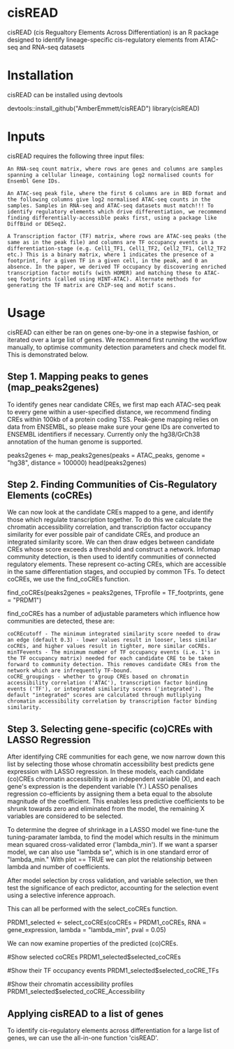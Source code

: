 # cisREAD
cisREAD (cis Regualtory Elements Across Differentiation) is an R package designed to identify lineage-specific cis-regulatory elements from ATAC-seq and RNA-seq datasets

# Installation

cisREAD can be installed using devtools

devtools::install_github("AmberEmmett/cisREAD")
library(cisREAD)

# Inputs

cisREAD requires the following three input files:

    An RNA-seq count matrix, where rows are genes and columns are samples spanning a cellular lineage, containing log2 normalised counts for Ensembl Gene IDs.

    An ATAC-seq peak file, where the first 6 columns are in BED format and the following columns give log2 normalised ATAC-seq counts in the samples. Samples in RNA-seq and ATAC-seq datasets must match!!! To identify regulatory elements which drive differentiation, we recommend finding differentially-accessible peaks first, using a package like DiffBind or DESeq2.

    A Transcription factor (TF) matrix, where rows are ATAC-seq peaks (the same as in the peak file) and columns are TF occupancy events in a differentiation-stage (e.g. Cell1_TF1, Cell1_TF2, Cell2_TF1, Cell2_TF2 etc.) This is a binary matrix, where 1 indicates the presence of a footprint, for a given TF in a given cell, in the peak, and 0 an absence. In the paper, we derived TF occupancy by discovering enriched transcription factor motifs (with HOMER) and matching these to ATAC-seq footprints (called using HINT-ATAC). Alternate methods for generating the TF matrix are ChIP-seq and motif scans.

# Usage

cisREAD can either be ran on genes one-by-one in a stepwise fashion, or iterated over a large list of genes. We recommend first running the workflow manually, to optimise community detection parameters and check model fit. This is demonstrated below.

## Step 1. Mapping peaks to genes (map_peaks2genes)

To identify genes near candidate CREs, we first map each ATAC-seq peak to every gene within a user-specified distance, we recommend finding CREs within 100kb of a protein coding TSS. Peak-gene mapping relies on data from ENSEMBL, so please make sure your gene IDs are converted to ENSEMBL identifiers if necessary. Currently only the hg38/GrCh38 annotation of the human genome is supported.

peaks2genes <- map_peaks2genes(peaks = ATAC_peaks, genome = "hg38", distance = 100000)
head(peaks2genes)

## Step 2. Finding Communities of Cis-Regulatory Elements (coCREs)

We can now look at the candidate CREs mapped to a gene, and identify those which regulate transcription together. To do this we calculate the chromatin accessibility correlation, and transcription factor occupancy similarity for ever possible pair of candidate CREs, and produce an integrated similarity score. We can then draw edges between candidate CREs whose score exceeds a threshold and construct a network. Infomap community detection, is then used to identify communities of connected regulatory elements. These represent co-acting CREs, which are accessible in the same differentiation stages, and occupied by common TFs. To detect coCREs, we use the find_coCREs function.

find_coCREs(peaks2genes = peaks2genes, TFprofile = TF_footprints, gene = "PRDM1")

find_coCREs has a number of adjustable parameters which influence how communities are detected, these are:

    coCREcutoff - The minimum integrated similarity score needed to draw an edge (default 0.3) - lower values result in looser, less similar coCREs, and higher values result in tighter, more similar coCREs.
    minTFevents - The minimum number of TF occupancy events (i.e. 1's in the TF occupancy matrix) needed for each candidate CRE to be taken forward to community detection. This removes candidate CREs from the network which are infrequently TF-bound.
    coCRE_groupings - whether to group CREs based on chromatin accessibility correlation ('ATAC'), transcription factor binding events ('TF'), or integrated similarity scores ('integrated'). The default "integrated" scores are calculated through mutliplying chromatin accessibility correlation by transcription factor binding similarity. 
    
## Step 3. Selecting gene-specific (co)CREs with LASSO Regression

After identifying CRE communities for each gene, we now narrow down this list by selecting those whose chromatin accessibility best predicts gene expression with LASSO regression. In these models, each candidate (co)CREs chromatin accessibility is an independent variable (X), and each gene's expression is the dependent variable (Y.) LASSO penalises regression co-efficients by assigning them a beta equal to the absolute magnitude of the coefficient. This enables less predictive coefficients to be shrunk towards zero and eliminated from the model, the remaining X variables are considered to be selected.

To determine the degree of shrinkage in a LASSO model we fine-tune the tuning-paramater lambda, to find the model which results in the minimum mean squared cross-validated error ('lambda_min'). If we want a sparser model, we can also use "lambda se", which is in one standard error of "lambda_min." With plot == TRUE we can plot the relationship between lambda and number of coefficients.

After model selection by cross validation, and variable selection, we then test the significance of each predictor, accounting for the selection event using a selective inference approach.

This can all be performed with the select_coCREs function.

PRDM1_selected <- select_coCREs(coCREs = PRDM1_coCREs, RNA = gene_expression, lambda = "lambda_min", pval = 0.05)

We can now examine properties of the predicted (co)CREs.

#Show selected coCREs
PRDM1_selected$selected_coCREs

#Show their TF occupancy events
PRDM1_selected$selected_coCRE_TFs

#Show their chromatin accessibility profiles
PRDM1_selected$selected_coCRE_Accessibility

## Applying cisREAD to a list of genes

To identify cis-regulatory elements across differentiation for a large list of genes, we can use the all-in-one function 'cisREAD'. 
